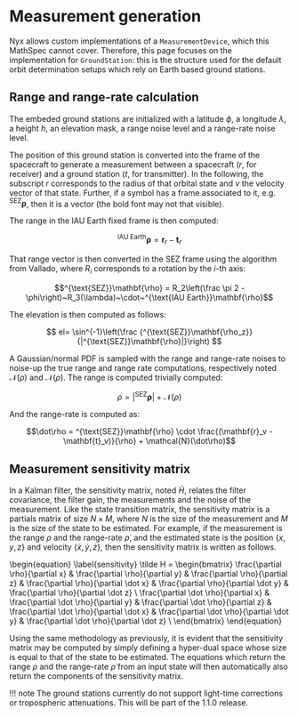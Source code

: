 # Measurement generation
Nyx allows custom implementations of a `MeasurementDevice`, which this MathSpec cannot cover. Therefore, this page focuses on the implementation for `GroundStation`: this is the structure used for the default orbit determination setups which rely on Earth based ground stations.

## Range and range-rate calculation
The embeded ground stations are initialized with a latitude $\phi$, a longitude $\lambda$, a height $h$, an elevation mask, a range noise level and a range-rate noise level.

The position of this ground station is converted into the frame of the spacecraft to generate a measurement between a spacecraft ($r$, for receiver) and a ground station ($t$, for transmitter). In the following, the subscript $r$ corresponds to the radius of that orbital state and $v$ the velocity vector of that state. Further, if a symbol has a frame associated to it, e.g. $^{\text{SEZ}}\mathbf{\rho}$, then it is a vector (the bold font may not that visible).

The range in the IAU Earth fixed frame is then computed:

$$^{\text{IAU Earth}}\mathbf{\rho} = \mathbf{r}_r - \mathbf{t}_r$$

That range vector is then converted in the SEZ frame using the algorithm from Vallado, where $R_i$ corresponds to a rotation by the $i$-th axis:

$$^{\text{SEZ}}\mathbf{\rho} = R_2\left(\frac \pi 2 - \phi\right)~R_3(\lambda)~\cdot~^{\text{IAU Earth}}\mathbf{\rho}$$

The elevation is then computed as follows:

$$ el= \sin^{-1}\left(\frac {^{\text{SEZ}}\mathbf{\rho_z}}{|^{\text{SEZ}}\mathbf{\rho}|}\right) $$

A Gaussian/normal PDF is sampled with the range and range-rate noises to noise-up the true range and range rate computations, respectively noted $\mathcal{N}(\rho)$ and $\mathcal{N}(\dot\rho)$. The range is computed trivially computed:

$$\rho = |^{\text{SEZ}}\mathbf{\rho}| + \mathcal{N}(\rho)$$

And the range-rate is computed as:

$$\dot\rho = ^{\text{SEZ}}\mathbf{\rho} \cdot \frac{(\mathbf{r}_v - \mathbf{t}_v)}{\rho} + \mathcal{N}(\dot\rho)$$

## Measurement sensitivity matrix
In a Kalman filter, the sensitivity matrix, noted $\tilde{H}$, relates the filter covariance, the filter gain, the measurements and the noise of the measurement. Like the state transition matrix, the sensitivity matrix is a partials matrix of size $N\times M$, where $N$ is the size of the measurement and $M$ is the size of the state to be estimated. For example, if the measurement is the range $\rho$ and the range-rate $\dot{\rho}$, and the estimated state is the position $\{x,y,z\}$ and velocity $\{\dot x, \dot y, \dot z\}$, then the sensitivity matrix is written as follows.

\begin{equation}
\label{sensitivity}
\tilde H = \begin{bmatrix}
    \frac{\partial \rho}{\partial x} & \frac{\partial \rho}{\partial y} & \frac{\partial \rho}{\partial z} & \frac{\partial \rho}{\partial \dot x} & \frac{\partial \rho}{\partial \dot y} & \frac{\partial \rho}{\partial \dot z} \\
    \frac{\partial \dot \rho}{\partial x} & \frac{\partial \dot \rho}{\partial y} & \frac{\partial \dot \rho}{\partial z} & \frac{\partial \dot \rho}{\partial \dot x} & \frac{\partial \dot \rho}{\partial \dot y} & \frac{\partial \dot \rho}{\partial \dot z} \\
\end{bmatrix}
\end{equation}

Using the same methodology as previously, it is evident that the sensitivity matrix may be computed by simply defining a hyper-dual space whose size is equal to that of the state to be estimated. The equations which return the range $\rho$ and the range-rate $\dot\rho$ from an input state will then automatically also return the components of the sensitivity matrix.

!!! note
    The ground stations currently do not support light-time corrections or tropospheric attenuations. This will be part of the 1.1.0 release.